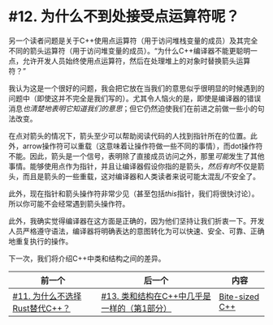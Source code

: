 # #12. 为什么不到处接受点运算符呢？

另一个读者问题是关于C++使用点运算符（用于访问堆栈变量的成员）及其完全不同的箭头运算符（用于访问堆变量的成员）。“为什么C++编译器不能更聪明一点，允许开发人员始终使用点运算符，然后在处理堆上的对象时替换箭头运算符？”

我认为这是一个很好的问题，我会把它放在当我们的意思似乎很明显的时候遇到的问题中（即使这并不完全是我们写的）。尤其令人恼火的是，即使是编译器的错误消息*也清楚地表明它知道我们的意思*；但它仍然迫使我们在前进之前做一些小的句法改变。

在点对箭头的情况下，箭头至少可以帮助阅读代码的人找到指针所在的位置。此外，arrow操作符可以重载（这意味着让操作符做一些不同的事情），而dot操作符不能。因此，箭头是一个信号，表明除了直接成员访问之外，那里*可能*发生了其他事情。能够使用点作为指针，并且让编译器假设你指的是箭头，*然后有时*不仅是箭头，而且是箭头的一些重载，这对编译器和人类读者来说可能太混乱/不安全了。

此外，现在指针和箭头操作符非常少见（甚至包括*this*指针，我们将很快讨论）。所以你可能不会经常遇到箭头操作符。

此外，我确实觉得编译器在这方面是正确的，因为他们坚持让我们折衷一下。开发人员严格遵守语法，编译器将明确表达的意图转化为可以快速、安全、可靠、正确地重复执行的操作。

下一次，我们将介绍C++中类和结构之间的差异。

|前一个|后一个|内容|
|-|-|-|
|[#11. 为什么不选择Rust替代C++？](011.md)|[#13. 类和结构在C++中几乎是一样的（第1部分）](013.md)|[Bite-sized C++](../../README.md)|
